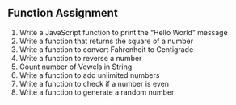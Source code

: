 ## Function Assignment
1. Write a JavaScript function to print the “Hello World” message
2. Write a function that returns the square of a number
3. Write a function to convert Fahrenheit to Centigrade
4. Write a function to reverse a number
5. Count number of Vowels in String
6. Write a function to add unlimited numbers
7. Write a function to check if a number is even 
8. Write a function to generate a random number